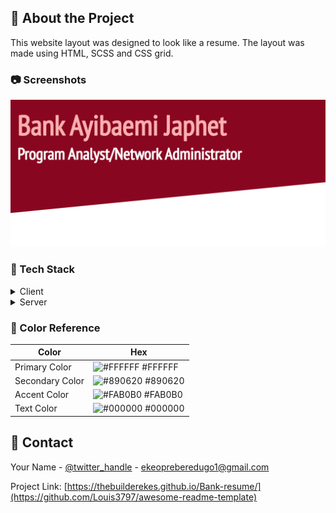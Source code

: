

<!-- About the Project -->
## :star2: About the Project
This website layout was designed to look like a resume. The layout was made using HTML, SCSS and CSS grid.

<!-- Screenshots -->
### :camera: Screenshots

<div align="center"> 
  <img src="/assets/bank-screen.png" alt="screenshot" />
</div>


<!-- TechStack -->
### :space_invader: Tech Stack

<details>
  <summary>Client</summary>
  <ul>
    <li>HTML</li>
    <li>SCSS</li>
     <li>CSS grid</li>
  </ul>
</details>

<details>
  <summary>Server</summary>
  <ul>
 <li><a href="https://www.github.com">Github pages</a></li>
  </ul>
</details>

<!-- Color Reference -->
### :art: Color Reference

| Color             | Hex                                                                |
| ----------------- | ------------------------------------------------------------------ |
| Primary Color | ![#FFFFFF](https://via.placeholder.com/10/FFFFFF?text=+) #FFFFFF |
| Secondary Color | ![#890620](https://via.placeholder.com/10/890620?text=+) #890620 |
| Accent Color | ![#FAB0B0](https://via.placeholder.com/10/FAB0B0?text=+) #FAB0B0 |
| Text Color | ![#000000](https://via.placeholder.com/10/000000?text=+) #000000 |


<!-- Contact -->
## :handshake: Contact

Your Name - [@twitter_handle](https://twitter.com/iamthebuilder__) - ekeopreberedugo1@gmail.com

Project Link: [https://thebuilderekes.github.io/Bank-resume/](https://github.com/Louis3797/awesome-readme-template)














































